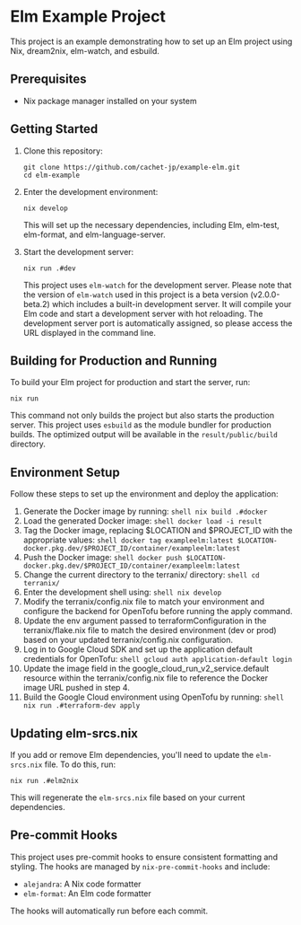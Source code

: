 # Elm Example Project

This project is an example demonstrating how to set up an Elm project using Nix, dream2nix, elm-watch, and esbuild.

## Prerequisites

- Nix package manager installed on your system

## Getting Started

1. Clone this repository:

   ```shell
   git clone https://github.com/cachet-jp/example-elm.git
   cd elm-example
   ```

2. Enter the development environment:

   ```shell
   nix develop
   ```

   This will set up the necessary dependencies, including Elm, elm-test, elm-format, and elm-language-server.

3. Start the development server:

   ```shell
   nix run .#dev
   ```

   This project uses `elm-watch` for the development server. Please note that the version of `elm-watch` used in this project is a beta version (v2.0.0-beta.2) which includes a built-in development server. It will compile your Elm code and start a development server with hot reloading. The development server port is automatically assigned, so please access the URL displayed in the command line.

## Building for Production and Running

To build your Elm project for production and start the server, run:

```shell
nix run
```

This command not only builds the project but also starts the production server. This project uses `esbuild` as the module bundler for production builds. The optimized output will be available in the `result/public/build` directory.

## Environment Setup

Follow these steps to set up the environment and deploy the application:

1. Generate the Docker image by running: ```shell nix build .#docker ```
1. Load the generated Docker image: ```shell docker load -i result ```
1. Tag the Docker image, replacing $LOCATION and $PROJECT_ID with the appropriate values: ```shell docker tag exampleelm:latest $LOCATION-docker.pkg.dev/$PROJECT_ID/container/exampleelm:latest ```
1. Push the Docker image: ```shell docker push $LOCATION-docker.pkg.dev/$PROJECT_ID/container/exampleelm:latest ```
1. Change the current directory to the terranix/ directory: ```shell cd terranix/ ```
1. Enter the development shell using: ```shell nix develop ```
1. Modify the terranix/config.nix file to match your environment and configure the backend for OpenTofu before running the apply command.
1. Update the env argument passed to terraformConfiguration in the terranix/flake.nix file to match the desired environment (dev or prod) based on your updated terranix/config.nix configuration.
1. Log in to Google Cloud SDK and set up the application default credentials for OpenTofu: ```shell gcloud auth application-default login ```
1. Update the image field in the google_cloud_run_v2_service.default resource within the terranix/config.nix file to reference the Docker image URL pushed in step 4.
1. Build the Google Cloud environment using OpenTofu by running: ```shell nix run .#terraform-dev apply ```

## Updating elm-srcs.nix

If you add or remove Elm dependencies, you'll need to update the `elm-srcs.nix` file. To do this, run:

```shell
nix run .#elm2nix
```

This will regenerate the `elm-srcs.nix` file based on your current dependencies.

## Pre-commit Hooks

This project uses pre-commit hooks to ensure consistent formatting and styling. The hooks are managed by `nix-pre-commit-hooks` and include:

- `alejandra`: A Nix code formatter
- `elm-format`: An Elm code formatter

The hooks will automatically run before each commit.
